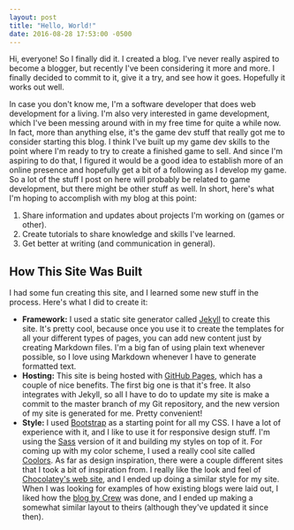 ```yaml
---
layout: post
title: "Hello, World!"
date: 2016-08-28 17:53:00 -0500
---
```


Hi, everyone! So I finally did it. I created a blog. I've never really aspired to become a blogger, but recently I've been considering it more and more. I finally decided to commit to it, give it a try, and see how it goes. Hopefully it works out well.

<!--more-->

In case you don't know me, I'm a software developer that does web development for a living. I'm also very interested in game development, which I've been messing around with in my free time for quite a while now. In fact, more than anything else, it's the game dev stuff that really got me to consider starting this blog. I think I've built up my game dev skills to the point where I'm ready to try to create a finished game to sell. And since I'm aspiring to do that, I figured it would be a good idea to establish more of an online presence and hopefully get a bit of a following as I develop my game. So a lot of the stuff I post on here will probably be related to game development, but there might be other stuff as well. In short, here's what I'm hoping to accomplish with my blog at this point:

1. Share information and updates about projects I'm working on (games or other).
2. Create tutorials to share knowledge and skills I've learned.
3. Get better at writing (and communication in general).

## How This Site Was Built

I had some fun creating this site, and I learned some new stuff in the process. Here's what I did to create it:

- **Framework:** I used a static site generator called [Jekyll](http://jekyllrb.com/) to create this site. It's pretty cool, because once you use it to create the templates for all your different types of pages, you can add new content just by creating Markdown files. I'm a big fan of using plain text whenever possible, so I love using Markdown whenever I have to generate formatted text.
- **Hosting:** This site is being hosted with [GitHub Pages](https://pages.github.com/), which has a couple of nice benefits. The first big one is that it's free. It also integrates with Jekyll, so all I have to do to update my site is make a commit to the master branch of my Git repository, and the new version of my site is generated for me. Pretty convenient!
- **Style:** I used [Bootstrap](http://getbootstrap.com/) as a starting point for all my CSS. I have a lot of experience with it, and I like to use it for responsive design stuff. I'm using the [Sass](http://sass-lang.com/) version of it and building my styles on top of it. For coming up with my color scheme, I used a really cool site called [Coolors](https://coolors.co/). As far as design inspiration, there were a couple different sites that I took a bit of inspiration from. I really like the look and feel of [Chocolatey's web site](https://chocolatey.org/), and I ended up doing a similar style for my site. When I was looking for examples of how existing blogs were laid out, I liked how the [blog by Crew](https://crew.co/backstage/blog) was done, and I ended up making a somewhat similar layout to theirs (although they've updated it since then).

